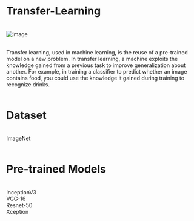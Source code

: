 # Transfer-Learning
<br/>![image](https://user-images.githubusercontent.com/70025630/137146424-33271aec-238e-4c4a-b7ac-626315728bbc.png)

<br/>Transfer learning, used in machine learning, is the reuse of a pre-trained model on a new problem. In transfer learning, a machine exploits the knowledge gained from a previous task to improve generalization about another. For example, in training a classifier to predict whether an image contains food, you could use the knowledge it gained during training to recognize drinks.
<br/><br/>
# Dataset
<br/>ImageNet
<br/><br/>
# Pre-trained Models 
<br/>InceptionV3
<br/>VGG-16
<br/>Resnet-50
<br/>Xception
